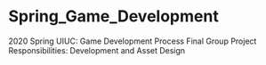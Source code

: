 # Spring_Game_Development


2020 Spring UIUC: Game Development Process Final Group Project
Responsibilities: Development and Asset Design
